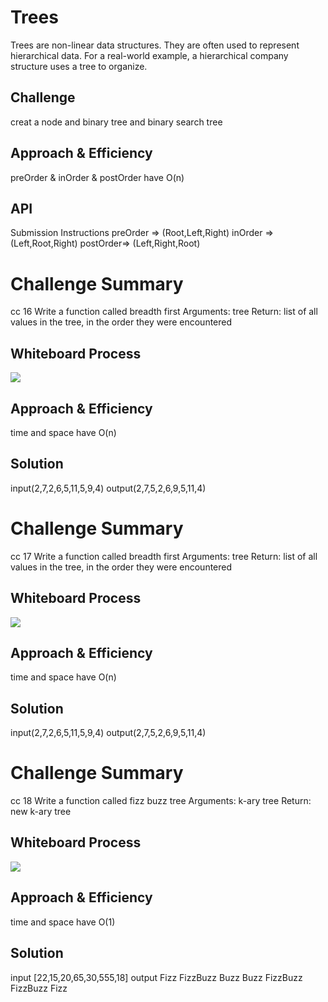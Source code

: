 # Trees
<!-- Short summary or background information -->

Trees are non-linear data structures. They are often used to represent hierarchical data. For a real-world example,
a hierarchical company structure uses a tree to organize.

## Challenge
<!-- Description of the challenge -->

creat a node and binary tree and binary search tree

## Approach & Efficiency
<!-- What approach did you take? Why? What is the Big O space/time for this approach? -->
preOrder & inOrder & postOrder have O(n)
## API
<!-- Description of each method publicly available in each of your trees -->
Submission Instructions
preOrder =>  (Root,Left,Right)
inOrder =>  (Left,Root,Right)
postOrder=>  (Left,Right,Root)

# Challenge Summary
<!-- Description of the challenge -->

cc 16
Write a function called breadth first
Arguments: tree
Return: list of all values in the tree, in the order they were encountered

## Whiteboard Process
<!-- Embedded whiteboard image -->
![](D:\data-structures-and-algorithms-401\challenges\trees\img\cc17.PNG)

## Approach & Efficiency
<!-- What approach did you take? Why? What is the Big O space/time for this approach? -->
time and space have O(n)
## Solution
<!-- Show how to run your code, and examples of it in action -->

input(2,7,2,6,5,11,5,9,4)
output(2,7,5,2,6,9,5,11,4)



# Challenge Summary
<!-- Description of the challenge -->

cc 17
Write a function called breadth first
Arguments: tree
Return: list of all values in the tree, in the order they were encountered

## Whiteboard Process
<!-- Embedded whiteboard image -->
![](D:\data-structures-and-algorithms-401\challenges\trees\img\cc17.PNG)

## Approach & Efficiency
<!-- What approach did you take? Why? What is the Big O space/time for this approach? -->
time and space have O(n)
## Solution
<!-- Show how to run your code, and examples of it in action -->

input(2,7,2,6,5,11,5,9,4)
output(2,7,5,2,6,9,5,11,4)

# Challenge Summary
<!-- Description of the challenge -->

cc 18
Write a function called fizz buzz tree
Arguments: k-ary tree
Return: new k-ary tree

## Whiteboard Process
<!-- Embedded whiteboard image -->
![](D:\data-structures-and-algorithms-401\challenges\trees\img\cc18.PNG)

## Approach & Efficiency
<!-- What approach did you take? Why? What is the Big O space/time for this approach? -->
time and space have O(1)
## Solution
<!-- Show how to run your code, and examples of it in action -->

input [22,15,20,65,30,555,18]
output Fizz FizzBuzz Buzz Buzz FizzBuzz FizzBuzz Fizz 